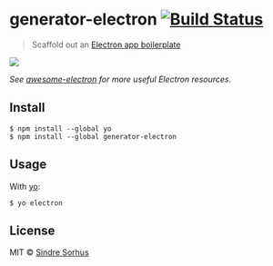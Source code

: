 # generator-electron [![Build Status](https://travis-ci.org/sindresorhus/generator-electron.svg?branch=master)](https://travis-ci.org/sindresorhus/generator-electron)

> Scaffold out an [Electron app boilerplate](https://github.com/sindresorhus/electron-boilerplate)

![](screenshot.png)

*See [awesome-electron](https://github.com/sindresorhus/awesome-electron) for more useful Electron resources.*


## Install

```
$ npm install --global yo
$ npm install --global generator-electron
```


## Usage

With [yo](https://github.com/yeoman/yo):

```
$ yo electron
```


## License

MIT © [Sindre Sorhus](https://sindresorhus.com)
